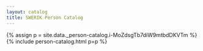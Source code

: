 ```yaml
---
layout: catalog
title: SWERIK Person Catalog
---
```

{% assign p = site.data._person-catalog.i-MoZdsgTb7diW9mtbdDKVTm %}
{% include person-catalog.html p=p %}

